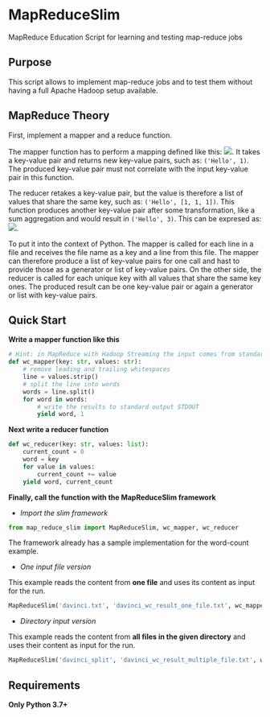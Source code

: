 # MapReduceSlim

MapReduce Education Script for learning and testing map-reduce jobs

## Purpose

This script allows to implement map-reduce jobs and to test them 
without having a full Apache Hadoop setup available. 

## MapReduce Theory

First, implement a mapper and a reduce function. 

The mapper function 
has to perform a mapping defined like this: <img src="https://render.githubusercontent.com/render/math?math=m(k,v) -> (k',v')*">.
It takes a key-value pair and returns new key-value pairs, such as: 
`('Hello', 1)`. The produced key-value pair must not correlate with the input key-value pair in this function. 

The reducer retakes a key-value pair, but the value is therefore 
a list of values that share the same key, such as: `('Hello', [1, 1, 1])`. 
This function produces another key-value pair after some transformation, 
like a sum aggregation and would result in `('Hello', 3)`.
This can be expresed as: <img src="https://render.githubusercontent.com/render/math?math=r(k', v'*) -> (k',v'')*">.

To put it into the context of Python. The mapper is called for each line
in a file and receives the file name as a key and a line from this file.
The mapper can therefore produce a list of key-value pairs for one call 
and hast to provide those as a generator or list of key-value pairs.
On the other side, the reducer is called for each unique key with all 
values that share the same key ones. The produced result can be 
one key-value pair or again a generator or list with key-value pairs.

## Quick Start

**Write a mapper function like this**

```python
# Hint: in MapReduce with Hadoop Streaming the input comes from standard input STDIN
def wc_mapper(key: str, values: str):
    # remove leading and trailing whitespaces
    line = values.strip()
    # split the line into words
    words = line.split()
    for word in words:
        # write the results to standard output STDOUT
        yield word, 1
```

**Next write a reducer function**

```python
def wc_reducer(key: str, values: list):
    current_count = 0
    word = key
    for value in values:
        current_count += value
    yield word, current_count
```

**Finally, call the function with the MapReduceSlim framework**

- *Import the slim framework*

```python
from map_reduce_slim import MapReduceSlim, wc_mapper, wc_reducer
```

The framework already has a sample implementation for the word-count example.

- *One input file version*

This example reads the content from **one file** and uses its content 
as input for the run.

```python
MapReduceSlim('davinci.txt', 'davinci_wc_result_one_file.txt', wc_mapper, wc_reducer)
```

- *Directory input version*

This example reads the content from **all files in the given directory**
and uses their content as input for the run.

```python
MapReduceSlim('davinci_split', 'davinci_wc_result_multiple_file.txt', wc_mapper, wc_reducer)
```

## Requirements

**Only Python 3.7+**
